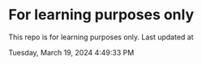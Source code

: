 # For learning purposes only
This repo is for learning purposes only.
Last updated at

Tuesday, March 19, 2024 4:49:33 PM

